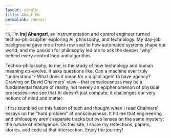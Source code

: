 ```yaml
---
layout: single
title: About Me
permalink: /about/
---
```


Hi, I’m **Iraj Ahangari**, an instrumentation and control engineer turned techno-philosopher exploring AI, philosophy, and technology. My day-job background gave me a front-row seat to how automated systems shape our world, and my passion for philosophy led me to ask the deeper “why” behind every control loop and algorithm.

Techno-philosophy, to me, is the study of how technology and human meaning co-evolve. It asks questions like: Can a machine ever truly “understand”? What does it mean for a digital agent to have agency? Drawing on David Chalmers’ view—that consciousness may be a fundamental feature of reality, not merely an epiphenomenon of physical processes—we see that AI doesn’t just compute; it challenges our very notions of mind and matter.

I first stumbled on this fusion of tech and thought when I read Chalmers’ essays on the “hard problem” of consciousness. It hit me that engineering and philosophy aren’t separate tracks but two lenses on the same mystery: the nature of intelligence. On this site, I share my reflections, papers, stories, and code at that intersection. Enjoy the journey!
